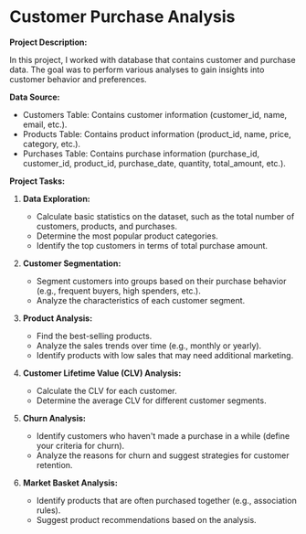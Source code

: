 # Customer Purchase Analysis

**Project Description:**

In this project, I worked with database that contains customer and purchase data. The goal was to perform various analyses to gain insights into customer behavior and preferences.

**Data Source:**

- Customers Table: Contains customer information (customer_id, name, email, etc.).
- Products Table: Contains product information (product_id, name, price, category, etc.).
- Purchases Table: Contains purchase information (purchase_id, customer_id, product_id, purchase_date, quantity, total_amount, etc.).

**Project Tasks:**

1. **Data Exploration:**
   - Calculate basic statistics on the dataset, such as the total number of customers, products, and purchases.
   - Determine the most popular product categories.
   - Identify the top customers in terms of total purchase amount.

2. **Customer Segmentation:**
   - Segment customers into groups based on their purchase behavior (e.g., frequent buyers, high spenders, etc.).
   - Analyze the characteristics of each customer segment.

3. **Product Analysis:**
   - Find the best-selling products.
   - Analyze the sales trends over time (e.g., monthly or yearly).
   - Identify products with low sales that may need additional marketing.

4. **Customer Lifetime Value (CLV) Analysis:**
   - Calculate the CLV for each customer.
   - Determine the average CLV for different customer segments.

5. **Churn Analysis:**
   - Identify customers who haven't made a purchase in a while (define your criteria for churn).
   - Analyze the reasons for churn and suggest strategies for customer retention.

6. **Market Basket Analysis:**
   - Identify products that are often purchased together (e.g., association rules).
   - Suggest product recommendations based on the analysis.
